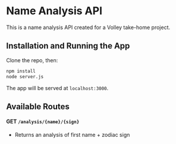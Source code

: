 # Name Analysis API

This is a name analysis API created for a Volley take-home project.

## Installation and Running the App

Clone the repo, then: 

```bash
npm install
node server.js
```

The app will be served at `localhost:3000`.

## Available Routes

#### **GET** `/analysis/{name}/{sign}`
* Returns an analysis of first name + zodiac sign


